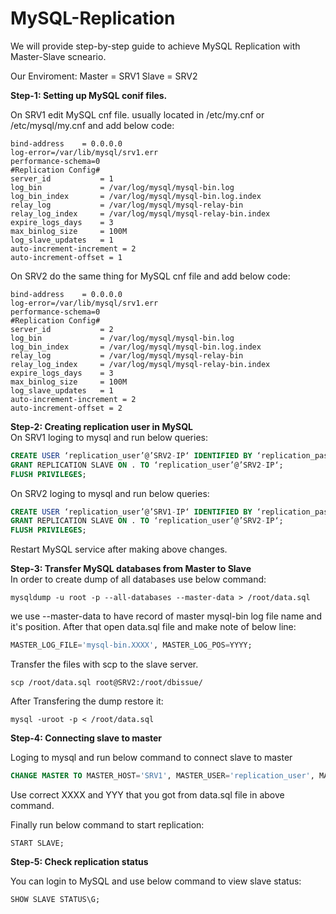 # MySQL-Replication
We will provide step-by-step guide to achieve MySQL Replication with Master-Slave scneario.

Our Enviroment: 
Master = SRV1
Slave = SRV2

**Step-1: Setting up MySQL conif files.**<br>

On SRV1 edit MySQL cnf file. usually located in /etc/my.cnf or /etc/mysql/my.cnf and add below code:

```shell
bind-address    = 0.0.0.0
log-error=/var/lib/mysql/srv1.err
performance-schema=0
#Replication Config#
server_id           = 1
log_bin             = /var/log/mysql/mysql-bin.log
log_bin_index       = /var/log/mysql/mysql-bin.log.index
relay_log           = /var/log/mysql/mysql-relay-bin
relay_log_index     = /var/log/mysql/mysql-relay-bin.index
expire_logs_days    = 3
max_binlog_size     = 100M
log_slave_updates   = 1
auto-increment-increment = 2
auto-increment-offset = 1
```
On SRV2 do the same thing for MySQL cnf file and add below code:

```shell
bind-address    = 0.0.0.0
log-error=/var/lib/mysql/srv1.err
performance-schema=0
#Replication Config#
server_id           = 2
log_bin             = /var/log/mysql/mysql-bin.log
log_bin_index       = /var/log/mysql/mysql-bin.log.index
relay_log           = /var/log/mysql/mysql-relay-bin
relay_log_index     = /var/log/mysql/mysql-relay-bin.index
expire_logs_days    = 3
max_binlog_size     = 100M
log_slave_updates   = 1
auto-increment-increment = 2
auto-increment-offset = 2
```

**Step-2: Creating replication user in MySQL**<br>
On SRV1 loging to mysql and run below queries:

```sql
CREATE USER ‘replication_user’@’SRV2-IP‘ IDENTIFIED BY ‘replication_password‘;
GRANT REPLICATION SLAVE ON . TO ‘replication_user’@’SRV2-IP‘;
FLUSH PRIVILEGES;
```
On SRV2 loging to mysql and run below queries:

```sql
CREATE USER ‘replication_user’@’SRV1-IP‘ IDENTIFIED BY ‘replication_password‘;
GRANT REPLICATION SLAVE ON . TO ‘replication_user’@’SRV2-IP‘;
FLUSH PRIVILEGES;
```
Restart MySQL service after making above changes.

**Step-3: Transfer MySQL databases from Master to Slave**<br>
In order to create dump of all databases use below command:

```shell
mysqldump -u root -p --all-databases --master-data > /root/data.sql
```

we use --master-data to have record of master mysql-bin log file name and it's position. After that open data.sql file and make note of below line:

```sql
MASTER_LOG_FILE='mysql-bin.XXXX', MASTER_LOG_POS=YYYY;
```

Transfer the files with scp to the slave server. 

```shell
scp /root/data.sql root@SRV2:/root/dbissue/
```
After Transfering the dump restore it:

```shell
mysql -uroot -p < /root/data.sql
```

**Step-4: Connecting slave to master**

Loging to mysql and run below command to connect slave to master

```sql
CHANGE MASTER TO MASTER_HOST='SRV1', MASTER_USER='replication_user', MASTER_PASSWORD='replication_password', MASTER_LOG_FILE='mysql-bin.XXXX', MASTER_LOG_POS=YYYY;
```

Use correct XXXX and YYY that you got from data.sql file in above command.

Finally run below command to start replication:

```shell
START SLAVE;
```

**Step-5: Check replication status**

You can login to MySQL and use below command to view slave status:

```sql
SHOW SLAVE STATUS\G;
```